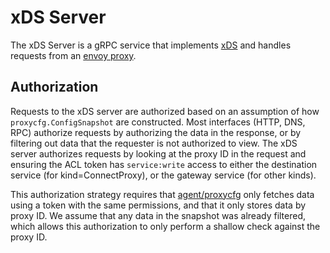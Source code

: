 # xDS Server

The xDS Server is a gRPC service that implements [xDS] and handles requests from
an [envoy proxy].

[xDS]: https://www.envoyproxy.io/docs/envoy/latest/api-docs/xds_protocol
[envoy proxy]: https://www.consul.io/docs/connect/proxies/envoy


## Authorization

Requests to the xDS server are authorized based on an assumption of how
`proxycfg.ConfigSnapshot` are constructed. Most interfaces (HTTP, DNS, RPC)
authorize requests by authorizing the data in the response, or by filtering
out data that the requester is not authorized to view. The xDS server authorizes
requests by looking at the proxy ID in the request and ensuring the ACL token has
`service:write` access to either the destination service (for kind=ConnectProxy), or
the gateway service (for other kinds).

This authorization strategy requires that [agent/proxycfg] only fetches data using a
token with the same permissions, and that it only stores data by proxy ID. We assume
that any data in the snapshot was already filtered, which allows this authorization to
only perform a shallow check against the proxy ID.

[agent/proxycfg]: https://github.com/hashicorp/consul/blob/main/agent/proxycfg
